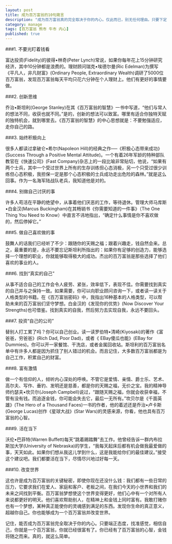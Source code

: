 ```yaml
---
layout: post
title: 成为百万富翁的10句箴言
description: "成为百万富翁真的完全取决于你的内心。仅此而已，别无任何理由。只要下定决心成为百万富翁，不管是在熊市、经济低潮还是牛市，你的愿望都能够实现。"
category: manage
tags: [百万富翁 熊市 牛市 内心]
published: true
---
```


###1. 不要光盯着钱看

富达投资(Fidelity)的彼得•林奇(Peter Lynch)常说，如果你每年花上15分钟研究经济，其中10分钟都是浪费的。理财顾问瑞克•埃德尔曼(Ric Edelman)为撰写《平凡人，非凡财富》(Ordinary People, Extraordinary Wealth)调研了5000位百万富翁，发现百万富翁每天平均只花六分钟在个人理财上。他们有更好的事情要做。

###2. 创新思维

乔治•斯坦利(George Stanley)在其《百万富翁的智慧》一书中写道，“他们与常人的想法不同，收获也就不同。”是的，创新的想法可以致富。哪里有适合你独特天赋的独特机会，就到哪里去。《百万富翁的智慧》的中心思想就是：不要勉强适应，走你自己的路。

###3. 始终积极向上

很多人都读过拿破仑•希尔(Napoleon Hill)的经典之作──《积极心态带来成功》(Success Through a Positive Mental Attitude)。一个有着26年军龄的特种部队教官在《快速公司》(Fast Company)杂志上的一段比喻非常贴切，他说，“如果有两个士兵，其中一个受过世界上所有的生存训练但心态消极，另一个只受过很少训练但心态积极，我担保一定是那个心态积极的士兵成功走出危险的森林。”就是这么回事。作为一名海军陆战队老兵，我知道他是对的。

###4. 别做自己讨厌的事

许多人苟活在平静的绝望中，从事着他们厌恶的工作，等待退休。管理大师马库斯•白金汉(Marcus Buckingham)在其畅销书《你需要知道的一件事》（The One Thing You Need to Know）中直言不讳地指出，“确定什么事情是你不喜欢做的，然后停掉它。”

###5. 做自己喜欢做的事

鼓舞人的话我们已经听了不少：跟随你的天赐之福；跟着兴趣走，钱自然会来。总之，最重要的是，永远不要忘记斯坦利所指出的：如果你有足够的创造力，能够选择一个理想的职业，你就能够取得极大的成功。杰出的百万富翁是那些选择了他们喜欢的事业的人。

###6. 找到“真实的自己”

从事不适合自己的工作会令人疲劳、紧张，效率低下，表现不佳。你需要找到真实的自己并与之保持一致。如果需要，你可以向职业顾问咨询一下，或者读一读关于人格类型的书籍。在《百万富翁密码》中，我指出16种基本的人格类型，可以帮助未来的百万富翁们坚守梦想。白金汉的《发现你的优势》(Now Discover Your Strengths)也可借鉴。找到真实的自我，然后努力去实现自我，永远不要回头。

###7. 投资“自己的公司”

替别人打工累了吗？你可以自己创业。读一读罗伯特•清崎(Kiyosaki)的著作《富爸爸，穷爸爸》(Rich Dad, Poor Dad)，或者《 EBay傻瓜也能》(EBay for Dummies)。你可以开一家餐馆、干洗店，或者金属回收站。斯坦利的百万富翁名单中有许多人都是因为抓住了别人错过的机会。而且记住，大多数百万富翁都是为自己工作，积累自己的财富。

###8. 富有激情

做一个有信仰的人，倾听内心深处的呼唤。不管它是爱情、亲情、爵士乐、艺术、高尔夫、写作、垂钓、发明还是慈善，都是你的天赐之福，无价之宝。我的精神导师约瑟夫•坎贝尔(Joseph Campbell)说过，“跟随天赐之福，你就会收获幸福，不管有没有钱。而追逐金钱，你可能会失去它，最后一无所有。”坎贝尔是《千面英雄》(The Hero of a Thousand Faces)一书的作者，他的着述还是乔治•卢卡斯(George Lucas)创作《星球大战》(Star Wars)的灵感来源，你看，他也具有百万富翁的心智。

###9. 活在当下

沃伦•巴菲特(Warren Buffett)每天“跳着踢踏舞”去工作。他曾经告诉一群内布拉斯加大学(University of Nebraska)的学生，“我每天起床后都有机会做我最爱做的事，天天如此。如果你们想从我这儿学到什么，这是我能给你们的最佳建议。”接受这个建议吧。我们都要活在当下，尽情尽兴地过好每一天。

###10. 改变世界

这也许是成为百万富翁的关键秘密，即使你现在还没什么钱：我们都有一些日常的压力，它要求我们在爱人、家庭和客户、老板之间，在我们今天的小世界和我们的未来之间找到平衡。百万富翁梦想使这个世界变得更好，他们心中有一个对所有人来说都更好的明天。他们喜欢帮助别人，在精神上和金钱上同时富有。我敢打赌你也有一个梦想，某种真正能使你的灵魂感到满足的东西。发现你生命的真正意义，超越你自己。你也能够成为一个百万富翁并改变世界。

记住，能否成为百万富翁完全取决于你的内心。只要端正态度，找准感觉，相信自己，你就是一个百万富翁，你就已经很富有了。你已经有了百万富翁的心智，金钱将随之而来。真的，就这么简单。
